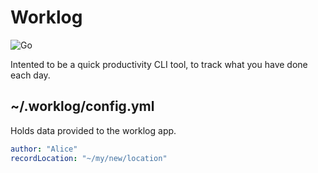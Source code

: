 # Worklog

![Go](https://github.com/PossibleLlama/worklog/workflows/Go/badge.svg)

Intented to be a quick productivity CLI tool, to track what you
have done each day.

## ~/.worklog/config.yml

Holds data provided to the worklog app.

``` yml
author: "Alice"
recordLocation: "~/my/new/location"
```
